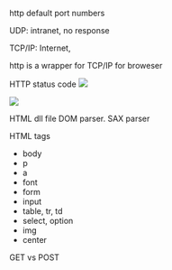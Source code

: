 http
default port numbers
 
UDP: intranet, no response

TCP/IP: Internet, 

http is a wrapper for TCP/IP for broweser

HTTP status code
![](https://static.semrush.com/blog/uploads/media/3a/79/3a7950050980a0e2de37bc1a632cc321/wmkPPztB7KlAC7fPzO0-85NG8t0B9IEh4JEbt_ELP1pvJMhof9vt2pDSwrBZeXodoqaoV_Es1Rur-AWoeoOdV-RIde2vjqyMQuxrqch62uXZ1bsI0yaaMWx-f4cg4BlmOQrI2kFJ6CPXECCd69KeopE.png)

![](https://media.licdn.com/dms/image/v2/C5612AQGzMILmyrFRrw/article-inline_image-shrink_1500_2232/article-inline_image-shrink_1500_2232/0/1619338681039?e=1729123200&v=beta&t=fDIWFrpV_qAYUFSiNf62NSpIRCO2WDlZleq42SL8zMs)


HTML dll file
DOM parser.
SAX parser

HTML tags

- body
- p
- a
- font
- form
- input
- table, tr, td
- select, option
- img
- center

GET vs POST